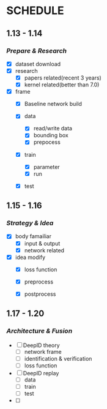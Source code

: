 # SCHEDULE

## 1.13 - 1.14

### *Prepare & Research*

- [x] dataset download
- [x] research
  - [x] papers related(recent 3 years)
  - [x] kernel related(better than 7.0)
- [x] frame
  - [x] Baseline network build
  - [x] data
    - [x] read/write data
    - [x] bounding box
    - [x] prepocess
  - [x] train
    - [x] parameter 
    - [x] run
  - [x] test   


## 1.15 - 1.16

### *Strategy & Idea*

- [x] body famailiar 
  - [x] input & output
  - [x] network related
- [x] idea modify
  - [x] loss function
  - [x] preprocess
  - [x] postprocess
  

## 1.17 - 1.20

### *Architecture & Fusion*

- [ ] DeepID theory
  - [ ] network frame
  - [ ] identification & verification
  - [ ] loss function
- [ ] DeepID replay
  - [ ] data
  - [ ] train
  - [ ] test
- [ ] 

